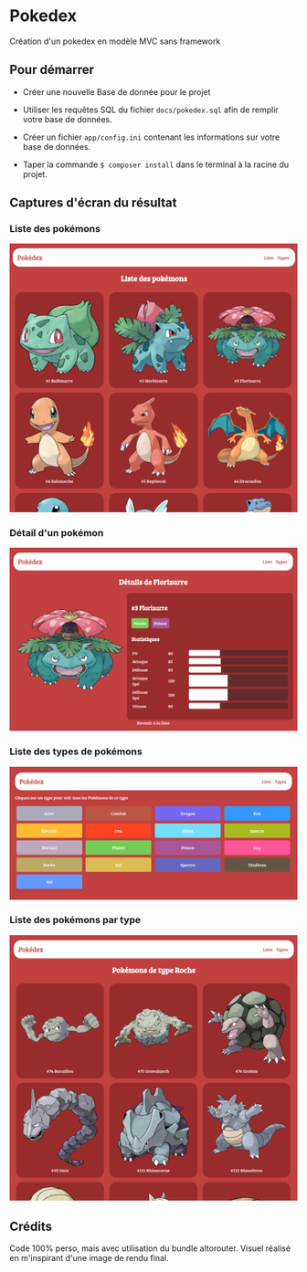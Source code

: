 # Pokedex

Création d'un pokedex en modèle MVC sans framework

## Pour démarrer

- Créer une nouvelle Base de donnée pour le projet

- Utiliser les requêtes SQL du fichier `docs/pokedex.sql` afin de remplir votre base de données.

- Créer un fichier `app/config.ini` contenant les informations sur votre base de données.

- Taper la commande `$ composer install` dans le terminal à la racine du projet.

## Captures d'écran du résultat

### Liste des pokémons

![IMG](https://github.com/Celine68/Pokedex/blob/main/docs/preview/liste.png?raw=true)

### Détail d'un pokémon

![IMG](https://github.com/Celine68/Pokedex/blob/main/docs/preview/pokemon-detail.png?raw=true)

### Liste des types de pokémons

![IMG](https://github.com/Celine68/Pokedex/blob/main/docs/preview/types.png?raw=true)

### Liste des pokémons par type

![IMG](https://github.com/Celine68/Pokedex/blob/main/docs/preview/liste-par-type.png?raw=true)

## Crédits

Code 100% perso, mais avec utilisation du bundle altorouter.
Visuel réalisé en m'inspirant d'une image de rendu final.
